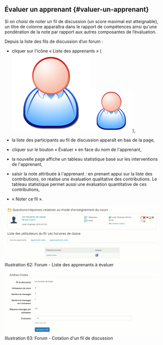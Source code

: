 ## Évaluer un apprenant {#valuer-un-apprenant}

Si on choisi de noter un fil de discussion (un score maximal est atteignable), un titre de colonne apparaîtra dans le rapport de compétences ainsi qu&#039;une pondération de la note par rapport aux autres composantes de l’évaluation.

Depuis la liste des fils de discussion d’un forum :

*   cliquer sur l&#039;icône « Liste des apprenants » (![](../assets/image105.svg)![](../assets/image105.png)),

*   la liste des participants au fil de discussion apparaît en bas de la page,

*   cliquer sur le bouton « Évaluer » en face du nom de l&#039;apprenant,

*   la nouvelle page affiche un tableau statistique basé sur les interventions de l&#039;apprenant,

*   saisir la note attribuée à l&#039;apprenant : en prenant appui sur la liste des contributions, on réalise une évaluation qualitative des contributions. Le tableau statistique permet aussi une évaluation quantitative de ces contributions,

*   « Noter ce fil ».

![](../assets/image106.png)Illustration 62: Forum - Liste des apprenants à évaluer

![](../assets/image107.png)Illustration 63: Forum - Cotation d&#039;un fil de discussion